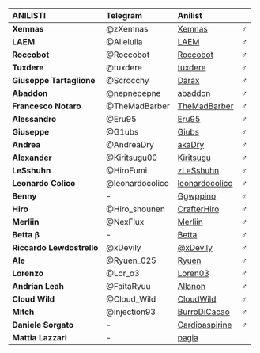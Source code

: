 | ANILISTI | Telegram | Anilist | |
| :-- | :-- | :-- | :--: |
| **Xemnas** | @zXemnas | [Xemnas](https://anilist.co/user/Xemnas/) | ♂ |
| **LAEM** | @Allelulia | [LAEM](https://anilist.co/user/LAEM/) | ♂ |
| **Roccobot** | @Roccobot | [Roccobot](https://anilist.co/user/Roccobot/) | ♂ |
| **Tuxdere** | @tuxdere | [tuxdere](https://anilist.co/user/tuxdere/) | ♂ |
| **Giuseppe Tartaglione** | @Scrocchy | [Darax](https://anilist.co/user/Darax/) | ♂ |
| **Abaddon** | @nepnepepne | [abaddon](https://anilist.co/user/abaddon/) | ♂ |
| **Francesco Notaro** | @TheMadBarber | [TheMadBarber](https://anilist.co/user/TheMadBarber) | ♂ |
| **Alessandro** | @Eru95 | [Eru95](https://anilist.co/user/Eru95/) | ♂ |
| **Giuseppe** | @G1ubs | [Giubs](https://anilist.co/user/Giubs/) | ♂ |
| **Andrea** | @AndreaDry | [akaDry](https://anilist.co/user/akaDry/) | ♂ |
| **Alexander** | @Kiritsugu00 | [Kiritsugu](https://anilist.co/user/Kiritsugu/) | ♂ |
| **LeSshuhn** | @HiroFumi | [zLeSshuhn](https://anilist.co/user/zLeSshuhn/) | ♂ |
| **Leonardo Colico** | @leonardocolico | [leonardocolico](https://anilist.co/user/leonardocolico/) | ♂ |
| **Benny** | - | [Ggwppino](https://anilist.co/user/Ggwppino/) | ♂ |
| **Hiro** | @Hiro_shounen | [CrafterHiro](https://anilist.co/user/CrafterHiro/) | ♂ |
| **Merliin** | @NexFlux | [Merliin](https://anilist.co/user/Merliin/) | ♂ |
| **Betta β** | - | [Betta](https://anilist.co/user/Betta/) | ♂ |
| **Riccardo Lewdostrello** | @xDevily | [@xDevily](https://anilist.co/user/xDevily/) | ♂ |
| **Ale** | @Ryuen_025 | [Ryuen](https://anilist.co/user/Ryuen/) | ♂ |
| **Lorenzo** | @Lor_o3 | [Loren03](https://anilist.co/user/Loren03) | ♂ |
| **Andrian Leah** | @FaitaRyuu | [Allanon](https://anilist.co/user/Allanon/) | ♂ |
| **Cloud Wild** | @Cloud_Wild | [CloudWild](https://anilist.co/user/CloudWild) | ♂ |
| **Mitch** | @injection93 | [BurroDiCacao](https://anilist.co/user/BurroDiCacao/) | ♂ |
| **Daniele Sorgato** | - | [Cardioaspirine](https://anilist.co/user/Cardioaspirine/) | ♂ |
| **Mattia Lazzari** | - | [pagia](https://anilist.co/user/pagia/) |
